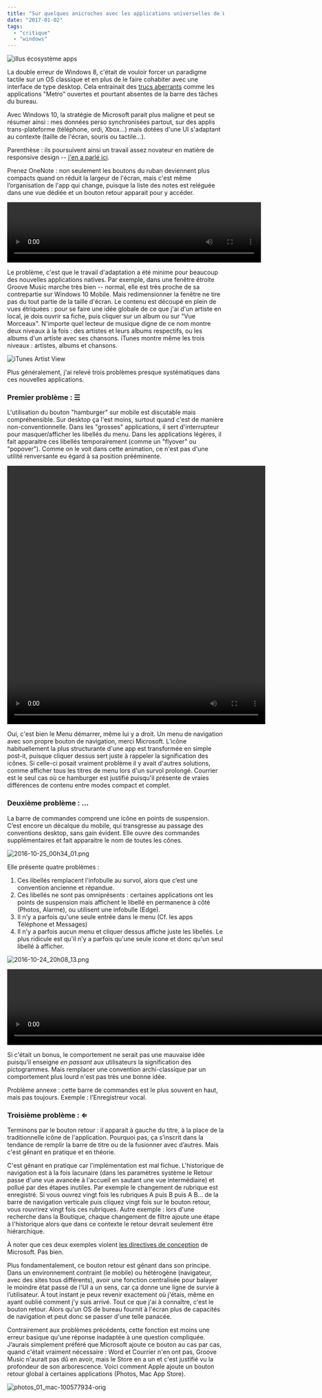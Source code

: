 ```yaml
---
title: "Sur quelques anicroches avec les applications universelles de Windows 10"
date: "2017-01-02"
tags:
  - "critique"
  - "windows"
---
```


![illus écosystème apps](/assets/images/groove-music-1024x410.jpg)

La double erreur de Windows 8, c'était de vouloir forcer un paradigme tactile sur un OS classique et en plus de le faire cohabiter avec une interface de type desktop. Cela entrainait des [trucs aberrants](http://www.thewindowsclub.com/windows-store-apps-windows-taskbar) comme les applications "Metro" ouvertes et pourtant absentes de la barre des tâches du bureau.

Avec Windows 10, la stratégie de Microsoft parait plus maligne et peut se résumer ainsi : mes données perso synchronisées partout, sur des applis trans-plateforme (téléphone, ordi, Xbox...) mais dotées d'une UI s'adaptant au contexte (taille de l'écran, souris ou tactile...).

Parenthèse : ils poursuivent ainsi un travail assez novateur en matière de responsive design -- [j'en a parlé ici](http://toutcequibouge.net/2014/06/le-responsive-design-ailleurs-que-sur-le-web/).

Prenez OneNote : non seulement les boutons du ruban deviennent plus compacts quand on réduit la largeur de l'écran, mais c'est même l’organisation de l'app qui change, puisque la liste des notes est reléguée dans une vue dédiée et un bouton retour apparait pour y accéder.

<video width="590" height="140">
<source src="http://toutcequibouge.net/toutcequibouge/wp-content/uploads/2016/10/onenote-responsive2.mp4"      type="video/mp4">
</video>

Le problème, c'est que le travail d'adaptation a été minime pour beaucoup des nouvelles applications natives. Par exemple, dans une fenêtre étroite Groove Music marche très bien -- normal, elle est très proche de sa contrepartie sur Windows 10 Mobile. Mais redimensionner la fenêtre ne tire pas du tout partie de la taille d'écran. Le contenu est découpé en plein de vues étriquées : pour se faire une idée globale de ce que j'ai d'un artiste en local, je dois ouvrir sa fiche, puis cliquer sur un album ou sur "Vue Morceaux". N'importe quel lecteur de musique digne de ce nom montre deux niveaux à la fois : des artistes et leurs albums respectifs, ou les albums d'un artiste avec ses chansons. iTunes montre même les trois niveaux : artistes, albums et chansons.

![iTunes Artist View](/assets/images/artists-view-100017932-orig-1024x623.png)

Plus généralement, j'ai relevé trois problèmes presque systématiques dans ces nouvelles applications.

### Premier problème : ☰

L'utilisation du bouton "hamburger" sur mobile est discutable mais compréhensible. Sur desktop ça l'est moins, surtout quand c'est de manière non-conventionnelle. Dans les "grosses" applications, il sert d'interrupteur pour masquer/afficher les libellés du menu. Dans les applications légères, il fait apparaitre ces libellés temporairement (comme un "flyover" ou "popover"). Comme on le voit dans cette animation, ce n'est pas d'une utilité renversante eu égard à sa position prééminente.


<video width="600" height="600">
<source src="http://toutcequibouge.net/toutcequibouge/wp-content/uploads/2016/11/menu-démarrer2.mp4"      type="video/mp4">
</video>

Oui, c'est bien le Menu démarrer, même lui y a droit. Un menu de navigation avec son propre bouton de navigation, merci Microsoft. L’icône habituellement la plus structurante d'une app est transformée en simple post-it, puisque cliquer dessus sert juste à rappeler la signification des icônes. Si celle-ci posait vraiment problème il y avait d'autres solutions, comme afficher tous les titres de menu lors d'un survol prolongé. Courrier est le seul cas où ce hamburger est justifié puisqu'il présente de vraies différences de contenu entre modes compact et complet.

### Deuxième problème : …

La barre de commandes comprend une icône en points de suspension. C’est encore un décalque du mobile, qui transgresse au passage des conventions desktop, sans gain évident. Elle ouvre des commandes supplémentaires et fait apparaitre le nom de toutes les cônes.

![2016-10-25_00h34_01.png](/assets/images/2016-10-25_00h34_01.png)

Elle présente quatre problèmes :

1. Ces libellés remplacent l'infobulle au survol, alors que c’est une convention ancienne et répandue.
2. Ces libellés ne sont pas omniprésents : certaines applications ont les points de suspension mais affichent le libellé en permanence à côté (Photos, Alarme), ou utilisent une infobulle (Edge).
3. Il n'y a parfois qu'une seule entrée dans le menu (Cf. les apps Téléphone et Messages)
4. Il n'y a parfois aucun menu et cliquer dessus affiche juste les libellés. Le plus ridicule est qu'il n'y a parfois qu'une seule icone et donc qu'un seul libellé à afficher.

![2016-10-24_20h08_13.png](/assets/images/2016-10-24_20h08_13.png)

<video width="1112" height="176">
<source src="http://toutcequibouge.net/toutcequibouge/wp-content/uploads/2016/10/ellipse2.mp4"      type="video/mp4">
</video>


Si c'était un bonus, le comportement ne serait pas une mauvaise idée puisqu’il enseigne _en passant_ aux utilisateurs la signification des pictogrammes. Mais remplacer une convention archi-classique par un comportement plus lourd n'est pas très une bonne idée.

Problème annexe : cette barre de commandes est le plus souvent en haut, mais pas toujours. Exemple : l'Enregistreur vocal.

### Troisième problème : ⇐

Terminons par le bouton retour : il apparait à gauche du titre, à la place de la traditionnelle icône de l'application. Pourquoi pas, ça s’inscrit dans la tendance de remplir la barre de titre ou de la fusionner avec d’autres. Mais c'est gênant en pratique et en théorie.

C'est gênant en pratique car l'implémentation est mal fichue. L'historique de navigation est à la fois lacunaire (dans les paramètres système le Retour passe d'une vue avancée à l'accueil en sautant une vue intermédiaire) et pollué par des étapes inutiles. Par exemple le changement de rubrique est enregistré. Si vous ouvrez vingt fois les rubriques A puis B puis A B... de la barre de navigation verticale puis cliquez vingt fois sur le bouton retour, vous rouvrirez vingt fois ces rubriques. Autre exemple : lors d'une recherche dans la Boutique, chaque changement de filtre ajoute une étape à l'historique alors que dans ce contexte le retour devrait seulement être hiérarchique.

À noter que ces deux exemples violent [les directives de conception](https://msdn.microsoft.com/fr-fr/windows/uwp/layout/navigation-history-and-backwards-navigation) de Microsoft. Pas bien.

Plus fondamentalement, ce bouton retour est gênant dans son principe. Dans un environnement contraint (le mobile) ou hétérogène (navigateur, avec des sites tous différents), avoir une fonction centralisée pour balayer le moindre état passé de l'UI a un sens, car ça donne une ligne de survie à l’utilisateur. À tout instant je peux revenir exactement où j'étais, même en ayant oublié comment j'y suis arrivé. Tout ce que j'ai à connaître, c'est le bouton retour. Alors qu'un OS de bureau fournit à l'écran plus de capacités de navigation et peut donc se passer d'une telle panacée.

Contrairement aux problèmes précédents, cette fonction est moins une erreur basique qu'une réponse inadaptée à une question compliquée. J’aurais simplement préféré que Microsoft ajoute ce bouton au cas par cas, quand c'était vraiment nécessaire : Word et Courrier n'en ont pas, Groove Music n'aurait pas dû en avoir, mais le Store en a un et c'est justifié vu la profondeur de son arborescence. Voici comment Apple ajoute un bouton retour global à certaines applications (Photos, Mac App Store).

![photos_01_mac-100577934-orig](/assets/images/photos_01_mac-100577934-orig.png)
